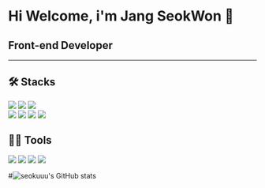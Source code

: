# Hi Welcome, i'm Jang SeokWon 👋
## Front-end Developer
---

## **🛠️ Stacks**
<div>
<img src="https://img.shields.io/badge/html5-E34F26?style=for-the-badge&logo=html5&logoColor=white"> 
<img src="https://img.shields.io/badge/css-1572B6?style=for-the-badge&logo=css3&logoColor=white"> 
<img src="https://img.shields.io/badge/javascript-F7DF1E?style=for-the-badge&logo=javascript&logoColor=black"> 
<br>
 <img src="https://img.shields.io/badge/react-61DAFB?style=for-the-badge&logo=react&logoColor=black"> 
<img src="https://img.shields.io/badge/redux-764ABC?style=for-the-badge&logo=redux&logoColor=white">
<img src="https://img.shields.io/badge/redux―toolkit-4D148C?style=for-the-badge&logo=redux&logoColor=white">
 <img src="https://img.shields.io/badge/styled components-DB7093?style=for-the-badge&logo=styledcomponents&logoColor=white">
 </div>

  
  
## **💪🏼 Tools**
  <div>
<img src="https://img.shields.io/badge/figma-F24E1E?style=for-the-badge&logo=figma&logoColor=white">
<img src="https://img.shields.io/badge/github-181717?style=for-the-badge&logo=github&logoColor=white">
<img src="https://img.shields.io/badge/git-F05032?style=for-the-badge&logo=git&logoColor=white">
<img src="https://img.shields.io/badge/Sourcetree-0052CC?style=for-the-badge&logo=Sourcetree&logoColor=white">
  </div>
  
  


<!---
seokuuu/seokuuu is a ✨ special ✨ repository because its `README.md` (this file) appears on your GitHub profile.
You can click the Preview link to take a look at your changes.
--->


#![seokuuu's GitHub stats](https://github-readme-stats.vercel.app/api?username=seokuuu&show_icons=true&theme=radical)
